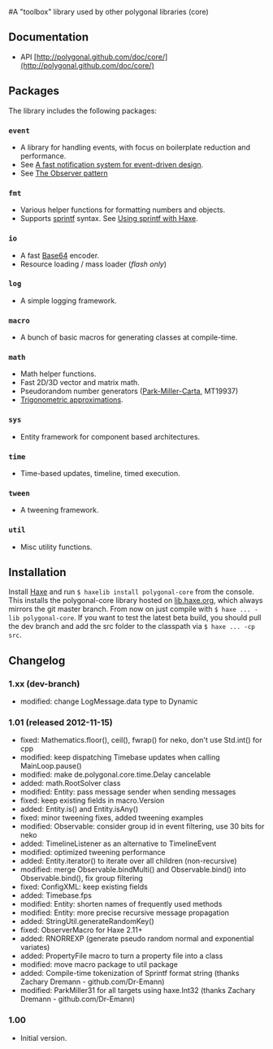#A "toolbox" library used by other polygonal libraries (core)

## Documentation
-    API [http://polygonal.github.com/doc/core/](http://polygonal.github.com/doc/core/)

## Packages
The library includes the following packages:

### `event`
- A library for handling events, with focus on boilerplate reduction and performance.
- See [A fast notification system for event-driven design](http://lab.polygonal.de/?p=2548).
- See [The Observer pattern](http://en.wikipedia.org/wiki/Observer_pattern)

### `fmt`
- Various helper functions for formatting numbers and objects.
- Supports [sprintf](http://www.cplusplus.com/reference/clibrary/cstdio/sprintf/) syntax. See [Using sprintf with Haxe](http://lab.polygonal.de/?p=1939).

### `io`
- A fast [Base64](http://en.wikipedia.org/wiki/Base64) encoder.
- Resource loading / mass loader (_flash only_)

### `log`
- A simple logging framework.

### `macro`
- A bunch of basic macros for generating classes at compile-time.

### `math`
- Math helper functions.
- Fast 2D/3D vector and matrix math.
- Pseudorandom number generators ([Park-Miller-Carta](http://lab.polygonal.de/?p=162), MT19937)
- [Trigonometric approximations](http://lab.polygonal.de/?p=205).

### `sys`
- Entity framework for component based architectures.

### `time`
- Time-based updates, timeline, timed execution.

### `tween`
- A tweening framework.

### `util`
- Misc utility functions.

## Installation
Install [Haxe](http://haxe.org/download) and run `$ haxelib install polygonal-core` from the console.
This installs the polygonal-core library hosted on [lib.haxe.org](http://lib.haxe.org/p/polygonal-core), which always mirrors the git master branch. From now on just compile with `$ haxe ... -lib polygonal-core`.
If you want to test the latest beta build, you should pull the dev branch and add the src folder to the classpath via `$ haxe ... -cp src`.

## Changelog

### 1.xx (dev-branch)

 * modified: change LogMessage.data type to Dynamic

### 1.01 (released 2012-11-15)

* fixed: Mathematics.floor(), ceil(), fwrap() for neko, don't use Std.int() for cpp
* modified: keep dispatching Timebase updates when calling MainLoop.pause()
* modified: make de.polygonal.core.time.Delay cancelable
* added: math.RootSolver class
* modified: Entity: pass message sender when sending messages
* fixed: keep existing fields in macro.Version
* added: Entity.is() and Entity.isAny()
* fixed: minor tweening fixes, added tweening examples
* modified: Observable: consider group id in event filtering, use 30 bits for neko
* added: TimelineListener as an alternative to TimelineEvent
* modified: optimized tweening performance
* added: Entity.iterator() to iterate over all children (non-recursive)
* modified: merge Observable.bindMulti() and Observable.bind() into Observable.bind(), fix group filtering
* fixed: ConfigXML: keep existing fields
* added: Timebase.fps
* modified: Entity: shorten names of frequently used methods
* modified: Entity: more precise recursive message propagation
* added: StringUtil.generateRandomKey()
* fixed: ObserverMacro for Haxe 2.11+
* added: RNORREXP (generate pseudo random normal and exponential variates)
* added: PropertyFile macro to turn a property file into a class
* modified: move macro package to util package
* added: Compile-time tokenization of Sprintf format string (thanks Zachary Dremann - github.com/Dr-Emann)
* modified: ParkMiller31 for all targets using haxe.Int32 (thanks Zachary Dremann - github.com/Dr-Emann)

### 1.00

* Initial version.
